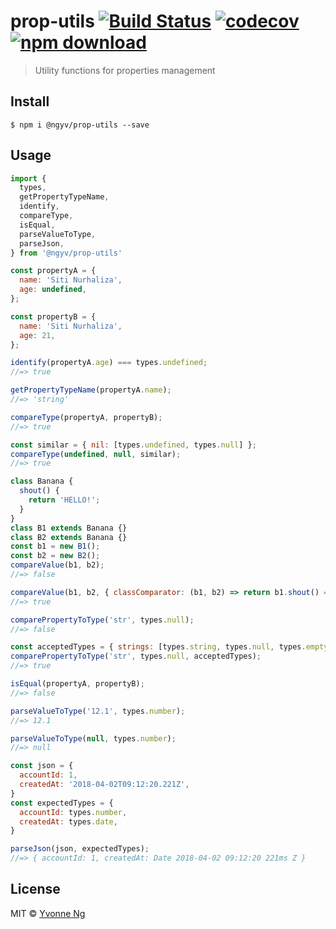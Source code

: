 # prop-utils [![Build Status](https://travis-ci.org/ngyv/prop-utils.svg?branch=master)](https://travis-ci.org/ngyv/prop-utils) [![codecov](https://codecov.io/gh/ngyv/prop-utils/branch/master/graph/badge.svg)](https://codecov.io/gh/ngyv/prop-utils) [![npm download](https://img.shields.io/npm/dt/@ngyv/prop-utils.svg)](https://www.npmjs.com/package/@ngyv/prop-utils)  


> Utility functions for properties management


## Install

```
$ npm i @ngyv/prop-utils --save
```


## Usage

```js
import {
  types,
  getPropertyTypeName,
  identify,
  compareType,
  isEqual,
  parseValueToType,
  parseJson,
} from '@ngyv/prop-utils'

const propertyA = {
  name: 'Siti Nurhaliza',
  age: undefined,
};

const propertyB = {
  name: 'Siti Nurhaliza',
  age: 21,
};

identify(propertyA.age) === types.undefined;
//=> true

getPropertyTypeName(propertyA.name);
//=> 'string'

compareType(propertyA, propertyB);
//=> true

const similar = { nil: [types.undefined, types.null] };
compareType(undefined, null, similar);
//=> true

class Banana {
  shout() {
    return 'HELLO!';
  }
}
class B1 extends Banana {}
class B2 extends Banana {}
const b1 = new B1();
const b2 = new B2();
compareValue(b1, b2);
//=> false

compareValue(b1, b2, { classComparator: (b1, b2) => return b1.shout() === b2.shout() });
//=> true

comparePropertyToType('str', types.null);
//=> false

const acceptedTypes = { strings: [types.string, types.null, types.emptyString] };
comparePropertyToType('str', types.null, acceptedTypes);
//=> true

isEqual(propertyA, propertyB);
//=> false

parseValueToType('12.1', types.number);
//=> 12.1

parseValueToType(null, types.number);
//=> null

const json = {
  accountId: 1,
  createdAt: '2018-04-02T09:12:20.221Z',
}
const expectedTypes = {
  accountId: types.number,
  createdAt: types.date,
}

parseJson(json, expectedTypes);
//=> { accountId: 1, createdAt: Date 2018-04-02 09:12:20 221ms Z }
```


## License

MIT © [Yvonne Ng](http://github.com/ngyv)
